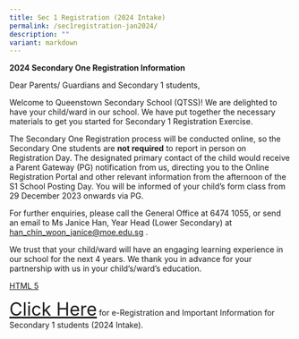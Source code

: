 ```yaml
---
title: Sec 1 Registration (2024 Intake)
permalink: /sec1registration-jan2024/
description: ""
variant: markdown
---
```

**2024 Secondary One Registration Information**

Dear Parents/ Guardians and Secondary 1 students,

Welcome to Queenstown Secondary School (QTSS)! We are delighted to have your child/ward in our school. We have put together the necessary materials to get you started for Secondary 1 Registration Exercise.

The Secondary One Registration process will be conducted online, so the Secondary One students are&nbsp;**not required**&nbsp;to report in person on Registration Day. The designated primary contact of the child would receive a Parent Gateway (PG) notification from us, directing you to the Online Registration Portal and other relevant information from the afternoon of the S1 School Posting Day. You will be informed of your child’s form class from 29 December 2023 onwards via PG.

For further enquiries, please call the General Office at 6474 1055, or send an email to Ms Janice Han, Year Head (Lower Secondary) at han_chin_woon_janice@moe.edu.sg&nbsp;.

We trust that your child/ward will have an engaging learning experience in our school for the next 4 years. We thank you in advance for your partnership with us in your child’s/ward’s education.

   <a class="topic" href="/files/QTSS_Important_information_for_2024_Sec_1_students.pdf">HTML 5</a>

<font size="6px"><a style="text-decoration: none" href="/files/QTSS_Important_information_for_2024_Sec_1_students.pdf"><u>Click Here</u></a></font>
 for e-Registration and Important Information for Secondary 1 students (2024 Intake).